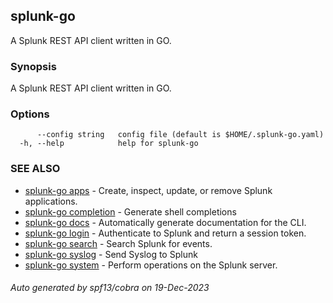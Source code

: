 ## splunk-go

A Splunk REST API client written in GO.

### Synopsis

A Splunk REST API client written in GO.

### Options

```
      --config string   config file (default is $HOME/.splunk-go.yaml)
  -h, --help            help for splunk-go
```

### SEE ALSO

* [splunk-go apps](splunk-go_apps.md)	 - Create, inspect, update, or remove Splunk applications.
* [splunk-go completion](splunk-go_completion.md)	 - Generate shell completions
* [splunk-go docs](splunk-go_docs.md)	 - Automatically generate documentation for the CLI.
* [splunk-go login](splunk-go_login.md)	 - Authenticate to Splunk and return a session token.
* [splunk-go search](splunk-go_search.md)	 - Search Splunk for events.
* [splunk-go syslog](splunk-go_syslog.md)	 - Send Syslog to Splunk
* [splunk-go system](splunk-go_system.md)	 - Perform operations on the Splunk server.

###### Auto generated by spf13/cobra on 19-Dec-2023
